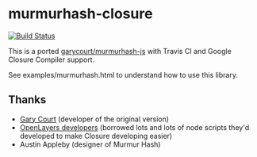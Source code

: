 murmurhash-closure
==================
[![Build Status](https://travis-ci.org/schedul-xor/murmurhash-closure.svg?branch=master)](https://travis-ci.org/schedul-xor/murmurhash-closure)

This is a ported [garycourt/murmurhash-js](https://github.com/garycourt/murmurhash-js) with Travis CI and Google Closure Compiler support.

See examples/murmurhash.html to understand how to use this library.

Thanks
----------
* [Gary Court](https://github.com/garycourt) (developer of the original version)
* [OpenLayers developers](https://github.com/openlayers) (borrowed lots and lots of node scripts they'd developed to make Closure developing easier)
* Austin Appleby (designer of Murmur Hash)
